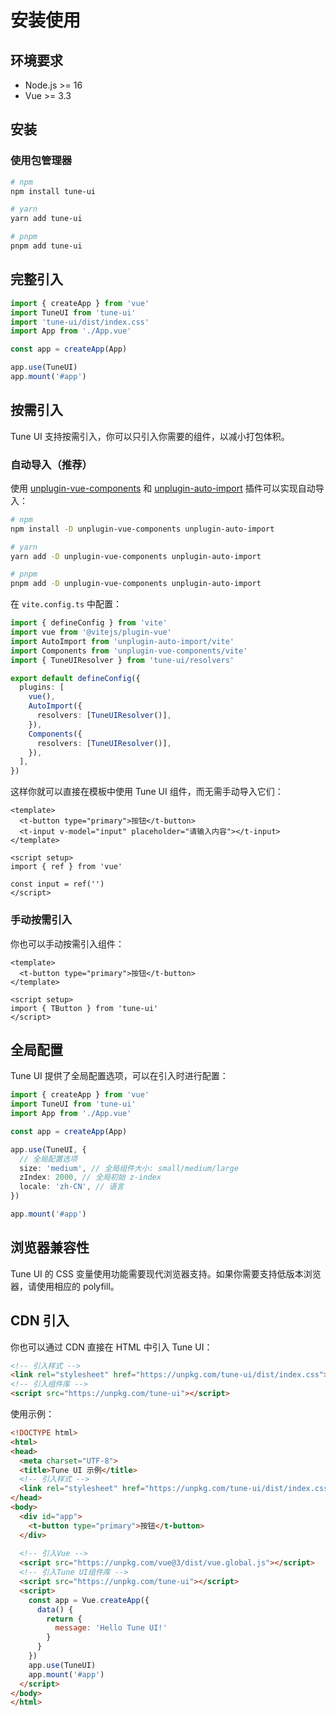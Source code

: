 # 安装使用

## 环境要求

- Node.js >= 16
- Vue >= 3.3

## 安装

### 使用包管理器

```bash
# npm
npm install tune-ui

# yarn
yarn add tune-ui

# pnpm
pnpm add tune-ui
```

## 完整引入

```ts
import { createApp } from 'vue'
import TuneUI from 'tune-ui'
import 'tune-ui/dist/index.css'
import App from './App.vue'

const app = createApp(App)

app.use(TuneUI)
app.mount('#app')
```

## 按需引入

Tune UI 支持按需引入，你可以只引入你需要的组件，以减小打包体积。

### 自动导入（推荐）

使用 [unplugin-vue-components](https://github.com/antfu/unplugin-vue-components) 和 [unplugin-auto-import](https://github.com/antfu/unplugin-auto-import) 插件可以实现自动导入：

```bash
# npm
npm install -D unplugin-vue-components unplugin-auto-import

# yarn
yarn add -D unplugin-vue-components unplugin-auto-import

# pnpm
pnpm add -D unplugin-vue-components unplugin-auto-import
```

在 `vite.config.ts` 中配置：

```ts
import { defineConfig } from 'vite'
import vue from '@vitejs/plugin-vue'
import AutoImport from 'unplugin-auto-import/vite'
import Components from 'unplugin-vue-components/vite'
import { TuneUIResolver } from 'tune-ui/resolvers'

export default defineConfig({
  plugins: [
    vue(),
    AutoImport({
      resolvers: [TuneUIResolver()],
    }),
    Components({
      resolvers: [TuneUIResolver()],
    }),
  ],
})
```

这样你就可以直接在模板中使用 Tune UI 组件，而无需手动导入它们：

```vue
<template>
  <t-button type="primary">按钮</t-button>
  <t-input v-model="input" placeholder="请输入内容"></t-input>
</template>

<script setup>
import { ref } from 'vue'

const input = ref('')
</script>
```

### 手动按需引入

你也可以手动按需引入组件：

```vue
<template>
  <t-button type="primary">按钮</t-button>
</template>

<script setup>
import { TButton } from 'tune-ui'
</script>
```

## 全局配置

Tune UI 提供了全局配置选项，可以在引入时进行配置：

```ts
import { createApp } from 'vue'
import TuneUI from 'tune-ui'
import App from './App.vue'

const app = createApp(App)

app.use(TuneUI, {
  // 全局配置选项
  size: 'medium', // 全局组件大小: small/medium/large
  zIndex: 2000, // 全局初始 z-index
  locale: 'zh-CN', // 语言
})

app.mount('#app')
```

## 浏览器兼容性

Tune UI 的 CSS 变量使用功能需要现代浏览器支持。如果你需要支持低版本浏览器，请使用相应的 polyfill。

## CDN 引入

你也可以通过 CDN 直接在 HTML 中引入 Tune UI：

```html
<!-- 引入样式 -->
<link rel="stylesheet" href="https://unpkg.com/tune-ui/dist/index.css">
<!-- 引入组件库 -->
<script src="https://unpkg.com/tune-ui"></script>
```

使用示例：

```html
<!DOCTYPE html>
<html>
<head>
  <meta charset="UTF-8">
  <title>Tune UI 示例</title>
  <!-- 引入样式 -->
  <link rel="stylesheet" href="https://unpkg.com/tune-ui/dist/index.css">
</head>
<body>
  <div id="app">
    <t-button type="primary">按钮</t-button>
  </div>
  
  <!-- 引入Vue -->
  <script src="https://unpkg.com/vue@3/dist/vue.global.js"></script>
  <!-- 引入Tune UI组件库 -->
  <script src="https://unpkg.com/tune-ui"></script>
  <script>
    const app = Vue.createApp({
      data() {
        return {
          message: 'Hello Tune UI!'
        }
      }
    })
    app.use(TuneUI)
    app.mount('#app')
  </script>
</body>
</html> 